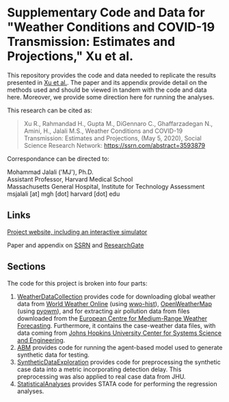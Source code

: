 # Supplementary Code and Data for "Weather Conditions and COVID-19 Transmission: Estimates and Projections," Xu et al.

This repository provides the code and data needed to replicate the results presented in [Xu et al.](https://ssrn.com/abstract=3593879). The paper and its appendix provide detail on the methods used and should be viewed in tandem with the code and data here. Moreover, we provide some direction here for running the analyses.

This research can be cited as:
>Xu R.,  Rahmandad H., Gupta M., DiGennaro C., Ghaffarzadegan N., Amini, H., Jalali M.S., Weather Conditions and COVID-19 Transmission: Estimates and Projections, (May 5, 2020), Social Science Research Network: https://ssrn.com/abstract=3593879

Correspondance can be directed to:

Mohammad Jalali ('MJ'), Ph.D.<br/>
Assistant Professor, Harvard Medical School<br/>
Massachusetts General Hospital, Institute for Technology Assessment<br/>
msjalali \[at] mgh \[dot] harvard \[dot] edu

## Links
[Project website, including an interactive simulator](https://projects.iq.harvard.edu/covid19)

Paper and appendix on [SSRN](https://papers.ssrn.com/sol3/papers.cfm?abstract_id=3593879) and [ResearchGate](https://www.researchgate.net/publication/341165460_Weather_Conditions_and_COVID-19_Transmission_Estimates_and_Projections) 

## Sections
The code for this project is broken into four parts:
1. [WeatherDataCollection](WeatherDataCollection) provides code for downloading global weather data from [World Weather Online](https://www.worldweatheronline.com/) (using [wwo-hist](https://github.com/ekapope/WorldWeatherOnline)), [OpenWeatherMap](https://openweathermap.org/) (using [pyowm](https://github.com/csparpa/pyowm)), and for extracting air pollution data from files downloaded from the [European Centre for Medium-Range Weather Forecasting](https://www.ecmwf.int/). Furthermore, it contains the case-weather data files, with data coming from [Johns Hopkins University Center for Systems Science and Engineering](https://github.com/CSSEGISandData/COVID-19).
2. [ABM](ABM) provides code for running the agent-based model used to generate synthetic data for testing.
3. [SyntheticDataExploration](SyntheticDataExploration) provides code for preprocessing the synthetic case data into a metric incorporating detection delay. This preprocessing was also applied to real case data from JHU.
4. [StatisticalAnalyses](StatisticalAnalyses) provides STATA code for performing the regression analyses.
